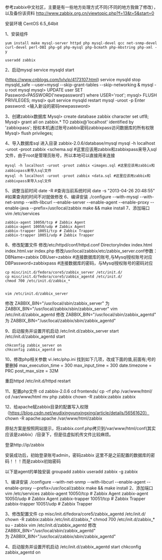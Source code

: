 参考zabbix中文社区，主要是有一些地方处理方式不同(不同的地方我做了修改），以及备份该资料
http://www.zabbix.org.cn/viewtopic.php?f=13&t=5&start=0


安装环境
CentOS 6.5_64bit

1、安装组件

    yum install make mysql-server httpd php mysql-devel gcc net-snmp-devel curl-devel perl-DBI php-gd php-mysql php-bcmath php-mbstring php-xml -y

    useradd zabbix

2、启动mysql
	service mysqld start

(https://www.cnblogs.com/lvlv/p/4173107.html)
    service mysqld  stop
    mysqld_safe --user=mysql --skip-grant-tables --skip-networking &
    mysql -u root mysql
    mysql> UPDATE user SET Password=PASSWORD('newpassword') where USER='root';
    mysql> FLUSH PRIVILEGES;
    mysql> quit
    service mysqld  restart
    mysql -uroot -p
    Enter password: <输入新设的密码newpassword>

3、创建zabbix数据库
    Mysql> create database zabbix character set utf8;
    Mysql> grant all on zabbix.* TO zabbix@'localhost' identified by 'zabbixpass'; 授权本机通过账号zabbix密码zabbixpass访问数据库的所有权限
    Mysql> flush privileges;

4、导入数据库sql
进入目录  zabbix-2.0.6/database/mysql
	mysql -h localhost -uroot -proot zabbix <schema.sql #这里应该用zabbix和zabbixpass来导入sql文件，由于root是管理员账号，所以本地可以直接用来连接

    mysql -h localhost -uroot -proot zabbix <images.sql #这里应该用zabbix和zabbixpass来导入sql文件
    mysql -h localhost -uroot -proot zabbix <data.sql #这里应该用zabbix和zabbixpass来导入sql文件
5、调整当前时间
	date -R #查询当前系统时间
	date -s "2013-04-26 20:48:55" #如果查询的时间不对就做修改
6、编译安装
    ./configure --with-mysql --with-net-snmp --with-libcurl --enable-server --enable-agent --enable-proxy --enable-java --prefix=/usr/local/zabbix
    make && make install
7、添加端口
	vim /etc/services

    zabbix-agent 10050/tcp # Zabbix Agent
    zabbix-agent 10050/udp # Zabbix Agent
    zabbix-trapper 10051/tcp # Zabbix Trapper
    zabbix-trapper 10051/udp # Zabbix Trapper

8、修改配置文件
修改/etc/httpd/conf/httpd.conf
	DirectoryIndex index.html index.html.var index.php
修改/usr/local/zabbix/etc/zabbix_server.conf参数：
    DBName=zabbix
    DBUser=zabbix #连接数据库的账号,与Mysql授权账号对应
    DBPassword=zabbixpass #连接数据库的密码，与Mysql授权账号的密码对应

    cp misc/init.d/fedora/core5/zabbix_server /etc/init.d/
    cp misc/init.d/fedora/core5/zabbix_agentd /etc/init.d/
    chmod 700 /etc/init.d/zabbix_*


	vim /etc/init.d/zabbix_server
修改
	ZABBIX_BIN="/usr/local/sbin/zabbix_server"
为
    ZABBIX_BIN="/usr/local/zabbix/sbin/zabbix_server"
	vim /etc/init.d/zabbix_agentd
修改
	ZABBIX_BIN="/usr/local/sbin/zabbix_agentd"
为
	ZABBIX_BIN="/usr/local/zabbix/sbin/zabbix_agentd"

9、启动服务并设置开机启动
    /etc/init.d/zabbix_server start
    /etc/init.d/zabbix_agentd start 

    chkconfig zabbix_server on
    chkconfig zabbix_agentd on
10、修改php相关参数
	vi /etc/php.ini 找到如下几项，改成下面的值,前面有;号的要删掉
    max_execution_time = 300
    max_input_time = 300
    date.timezone = PRC
    post_max_size = 32M


重启httpd
	/etc/init.d/httpd restart

11、配置php文件
    cd zabbix-2.0.6
    cd frontends/
    cp -rf php /var/www/html/
    cd /var/www/html
    mv php zabbix
    chown -R zabbix:zabbix zabbix

12、给apache赋zabbix目录的配置写入权限
（https://blog.csdn.net/wudixingyunxingxing/article/details/56561620）
	chown -R apache:apache /var/www/html/zabbix


原帖方案是按照网站提示，将zabbix.conf.php拷贝到/var/www/html/conf(其实应该是zabbix）/目录下，但是往虚拟机传文件比较麻烦。

登录http://ip/zabbix

安装成功后，初始登录账号admin，密码zabbix
这里不是之前配置的数据库的密码！！！而是zabbix初始密码




以下是agent的单独安装
    groupadd zabbix
    useradd zabbix -g zabbix

1、编译安装
    ./configure --with-net-snmp --with-libcurl --enable-agent --enable-proxy --prefix=/usr/local/zabbix
    make && make install
2、添加端口
    vim /etc/services
    zabbix-agent 10050/tcp # Zabbix Agent
    zabbix-agent 10050/udp # Zabbix Agent
    zabbix-trapper 10051/tcp # Zabbix Trapper
    zabbix-trapper 10051/udp # Zabbix Trapper

3、修改配置文件
    cp misc/init.d/fedora/core5/zabbix_agentd /etc/init.d/
    chown -R zabbix:zabbix /etc/init.d/zabbix_*
    chmod 700 /etc/init.d/zabbix_*
    su - zabbix
    vim /etc/init.d/zabbix_agentd
修改
    ZABBIX_BIN="/usr/local/sbin/zabbix_agentd"	
为
    ZABBIX_BIN="/usr/local/zabbix/sbin/zabbix_agentd"

4、启动服务并设置开机启动
    /etc/init.d/zabbix_agentd start
    chkconfig zabbix_agentd on
